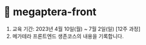 # 📘 megaptera-front

1. 교육 기간: 2023년 4월 10일(월) \~ 7월 2일(일) \[12주 과정]
2. 메가테라 프론트엔드 생존코스의 내용을 기록합니다.

